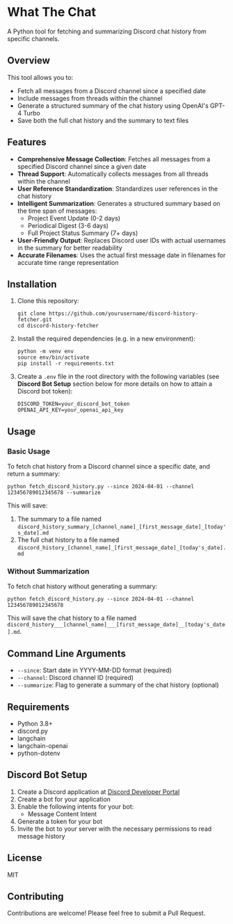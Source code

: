 # What The Chat

A Python tool for fetching and summarizing Discord chat history from specific channels.

## Overview

This tool allows you to:
- Fetch all messages from a Discord channel since a specified date
- Include messages from threads within the channel
- Generate a structured summary of the chat history using OpenAI's GPT-4 Turbo
- Save both the full chat history and the summary to text files

## Features

- **Comprehensive Message Collection**: Fetches all messages from a specified Discord channel since a given date
- **Thread Support**: Automatically collects messages from all threads within the channel
- **User Reference Standardization**: Standardizes user references in the chat history
- **Intelligent Summarization**: Generates a structured summary based on the time span of messages:
  - Project Event Update (0-2 days)
  - Periodical Digest (3-6 days)
  - Full Project Status Summary (7+ days)
- **User-Friendly Output**: Replaces Discord user IDs with actual usernames in the summary for better readability
- **Accurate Filenames**: Uses the actual first message date in filenames for accurate time range representation

## Installation

1. Clone this repository:
   ```
   git clone https://github.com/yourusername/discord-history-fetcher.git
   cd discord-history-fetcher
   ```

2. Install the required dependencies (e.g. in a new environment):
   ```
   python -m venv env
   source env/bin/activate
   pip install -r requirements.txt
   ```

3. Create a `.env` file in the root directory with the following variables (see **Discord Bot Setup** section below for more details on how to attain a Discord bot token):
   ```
   DISCORD_TOKEN=your_discord_bot_token
   OPENAI_API_KEY=your_openai_api_key
   ```

## Usage

### Basic Usage

To fetch chat history from a Discord channel since a specific date, and return a summary:

```
python fetch_discord_history.py --since 2024-04-01 --channel 123456789012345678 --summarize
```

This will save:
1. The summary to a file named `discord_history_summary_[channel_name]_[first_message_date]_[today's_date].md`
2. The full chat history to a file named `discord_history_[channel_name]_[first_message_date]_[today's_date].md`

### Without Summarization

To fetch chat history without generating a summary:

```
python fetch_discord_history.py --since 2024-04-01 --channel 123456789012345678
```

This will save the chat history to a file named `discord_history___[channel_name]___[first_message_date]__[today's_date].md`.

## Command Line Arguments

- `--since`: Start date in YYYY-MM-DD format (required)
- `--channel`: Discord channel ID (required)
- `--summarize`: Flag to generate a summary of the chat history (optional)

## Requirements

- Python 3.8+
- discord.py
- langchain
- langchain-openai
- python-dotenv

## Discord Bot Setup

1. Create a Discord application at [Discord Developer Portal](https://discord.com/developers/applications)
2. Create a bot for your application
3. Enable the following intents for your bot:
   - Message Content Intent
4. Generate a token for your bot
5. Invite the bot to your server with the necessary permissions to read message history

## License

MIT

## Contributing

Contributions are welcome! Please feel free to submit a Pull Request.
